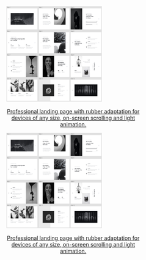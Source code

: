 <div style="width: 750px;">
  <a href="https://brilliantic.github.io/CICLO/">
    <img src="https://github.com/brilliantic/Portfolio/blob/main/img_for_portfolio/preview_CICLO.png?raw=true" alt="CICLO image preview" width="250" height="250">
    <p style="width: 350px; text-align: center;">Professional landing page with rubber
adaptation for devices of any size,
on-screen scrolling and light animation.</p>
  </a>
  <a href="https://brilliantic.github.io/CICLO/">
    <img src="https://github.com/brilliantic/Portfolio/blob/main/img_for_portfolio/preview_CICLO.png?raw=true" alt="CICLO image preview" width="250" height="250">
    <p style="width: 350px; text-align: center;">Professional landing page with rubber
adaptation for devices of any size,
on-screen scrolling and light animation.</p>
  </a>
</div>
